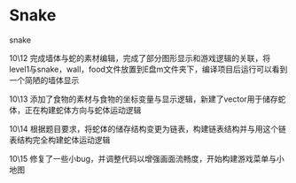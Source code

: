 # Snake
snake

10\12 完成墙体与蛇的素材编辑，完成了部分图形显示和游戏逻辑的关联，将level1与snake，wall，food文件放置到E盘m文件夹下，编译项目后运行可以看到一个简陋的墙体显示

10\13 添加了食物的素材与食物的坐标变量与显示逻辑，新建了vector用于储存蛇体，正在构建蛇体方向与蛇体运动逻辑

10\14 根据题目要求，将蛇体的储存结构变更为链表，构建链表结构并与用这个链表结构完全构建蛇体运动逻辑

10\15 修复了一些小bug，并调整代码以增强画面流畅度，开始构建游戏菜单与小地图
